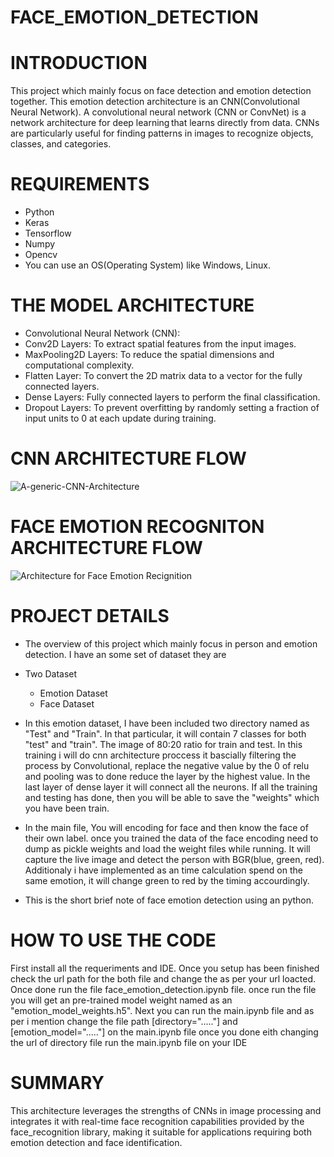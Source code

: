 # FACE_EMOTION_DETECTION

# INTRODUCTION
This project which mainly focus on face detection and emotion detection together. This emotion detection architecture is an CNN(Convolutional Neural Network). A convolutional neural network (CNN or ConvNet) is a network architecture for deep learning that learns directly from data. CNNs are particularly useful for finding patterns in images to recognize objects, classes, and categories.

# REQUIREMENTS
* Python 
* Keras
* Tensorflow
* Numpy
* Opencv
* You can use an OS(Operating System) like Windows, Linux.

# THE MODEL ARCHITECTURE
  * Convolutional Neural Network (CNN):
  * Conv2D Layers: To extract spatial features from the input images.
  * MaxPooling2D Layers: To reduce the spatial dimensions and computational complexity.
  * Flatten Layer: To convert the 2D matrix data to a vector for the fully connected layers.
  * Dense Layers: Fully connected layers to perform the final classification.
  * Dropout Layers: To prevent overfitting by randomly setting a fraction of input units to 0 at each update during training.

# CNN ARCHITECTURE FLOW  
![A-generic-CNN-Architecture](https://github.com/dineshsridhar21/face_emotion_detection/assets/113243447/f7835a8b-07a0-42fe-ace4-5fdc8bd6bec3)

# FACE EMOTION RECOGNITON ARCHITECTURE FLOW
![Architecture for Face Emotion Recignition](https://github.com/dineshsridhar21/face_emotion_detection/assets/113243447/4fd369da-0e83-4df0-aaf7-813e1ec02fa0)

# PROJECT DETAILS
* The overview of this project which mainly focus in person and emotion detection. I have an some set of dataset they are

* Two Dataset
  * Emotion Dataset 
  * Face Dataset

* In this emotion dataset, I have been included two directory named as "Test" and "Train". In that particular, it will contain 7 classes for both "test" and "train". The  image of 80:20 ratio for train and test. In this training i will do cnn architecture proccess it bascially filtering the process by Convolutional, replace the negative value by the 0 of relu and pooling was to done reduce the layer by the highest value. In the last layer of dense layer it will connect all the neurons. If all the training and testing has done, then you will be able to save the "weights" which you have been train.

* In the main file, You will encoding for face and then know the face of their own label. once you trained the data of the face encoding need to dump as pickle weights and load the weight files while running. It will capture the live image and detect the person with BGR(blue, green, red). Additionaly i have implemented as an time calculation spend on the same emotion, it will change green to red by the timing accourdingly.

* This is the short brief note of face emotion detection using an python. 

# HOW TO USE THE CODE
First install all the requeriments and IDE. Once you setup has been finished check the url path for the both file and change the as per your url loacted. Once done run the file face_emotion_detection.ipynb file. once run the file you will get an pre-trained model weight named as an "emotion_model_weights.h5". Next you can run the main.ipynb file and as per i mention change the file path [directory="....."] and [emotion_model="....."] on the main.ipynb file once you done eith changing the url of directory file run the main.ipynb file on your IDE  

# SUMMARY
This architecture leverages the strengths of CNNs in image processing and integrates it with real-time face recognition capabilities provided by the face_recognition library, making it suitable for applications requiring both emotion detection and face identification.

